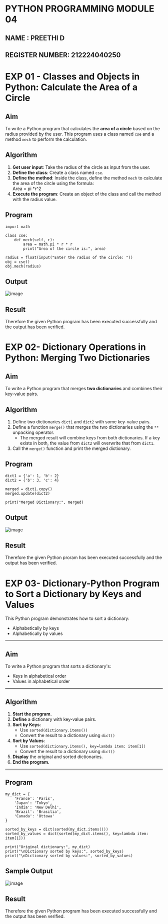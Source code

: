 # PYTHON PROGRAMMING MODULE 04
## NAME : PREETHI D
## REGISTER NUMBER: 212224040250

# EXP 01 -  Classes and Objects in Python: Calculate the Area of a Circle

##  Aim
To write a Python program that calculates the **area of a circle** based on the radius provided by the user. This program uses a class named `cse` and a method `mech` to perform the calculation.

## Algorithm
1. **Get user input**: Take the radius of the circle as input from the user.
2. **Define the class**: Create a class named `cse`.
3. **Define the method**: Inside the class, define the method `mech` to calculate the area of the circle using the formula:  
   Area = pi *r^2 
4. **Execute the program**: Create an object of the class and call the method with the radius value.

##  Program
```
import math

class cse:
    def mech(self, r):
        area = math.pi * r * r
        print("Area of the circle is:", area)

radius = float(input("Enter the radius of the circle: "))
obj = cse()
obj.mech(radius)

```

## Output
![image](https://github.com/user-attachments/assets/c38ed67e-77cd-45f2-9b2e-11081be587d1)

## Result
Therefore the given Python program has been executed successfully and the output has been verified.

# EXP 02- Dictionary Operations in Python: Merging Two Dictionaries

##  Aim
To write a Python program that merges **two dictionaries** and combines their key-value pairs.

##  Algorithm
1. Define two dictionaries `dict1` and `dict2` with some key-value pairs.
2. Define a function `merge()` that merges the two dictionaries using the `**` unpacking operator.
   - The merged result will combine keys from both dictionaries. If a key exists in both, the value from `dict2` will overwrite that from `dict1`.
3. Call the `merge()` function and print the merged dictionary.

##  Program
```
dict1 = {'a': 1, 'b': 2}
dict2 = {'b': 3, 'c': 4}

merged = dict1.copy()
merged.update(dict2)

print("Merged Dictionary:", merged)

```

## Output
![image](https://github.com/user-attachments/assets/b35ad22d-9c8a-41f0-8c73-011741cb7809)

## Result
Therefore the given Python proram has been executed successfully and the output has been verified.

# EXP 03- Dictionary-Python Program to Sort a Dictionary by Keys and Values

This Python program demonstrates how to sort a dictionary:
- Alphabetically by keys
- Alphabetically by values

---

##  Aim

To write a Python program that sorts a dictionary's:
- Keys in alphabetical order
- Values in alphabetical order

---

##  Algorithm

1. **Start the program.**
2. **Define** a dictionary with key-value pairs.
3. **Sort by Keys**:
   - Use `sorted(dictionary.items())`
   - Convert the result to a dictionary using `dict()`
4. **Sort by Values**:
   - Use `sorted(dictionary.items(), key=lambda item: item[1])`
   - Convert the result to a dictionary using `dict()`
5. **Display** the original and sorted dictionaries.
6. **End the program.**

---

## Program
```
my_dict = {
    'France': 'Paris',
    'Japan': 'Tokyo',
    'India': 'New Delhi',
    'Brazil': 'Brasilia',
    'Canada': 'Ottawa'
}

sorted_by_keys = dict(sorted(my_dict.items()))
sorted_by_values = dict(sorted(my_dict.items(), key=lambda item: item[1]))

print("Original dictionary:", my_dict)
print("\nDictionary sorted by keys:", sorted_by_keys)
print("\nDictionary sorted by values:", sorted_by_values)

```

## Sample Output
![image](https://github.com/user-attachments/assets/2d293de6-b6e0-4786-94a2-ae5cbbbfd226)

## Result
Therefore the given Python program has been executed successfully and the output has been verified.

